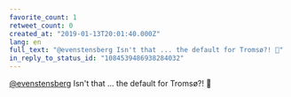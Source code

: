 ```yaml
---
favorite_count: 1
retweet_count: 0
created_at: "2019-01-13T20:01:40.000Z"
lang: en
full_text: "@evenstensberg Isn't that ... the default for Tromsø?! 🙈"
in_reply_to_status_id: "1084539486938284032"
---
```


[@evenstensberg](https://twitter.com/evenstensberg) Isn't that ... the default
for Tromsø?! 🙈
